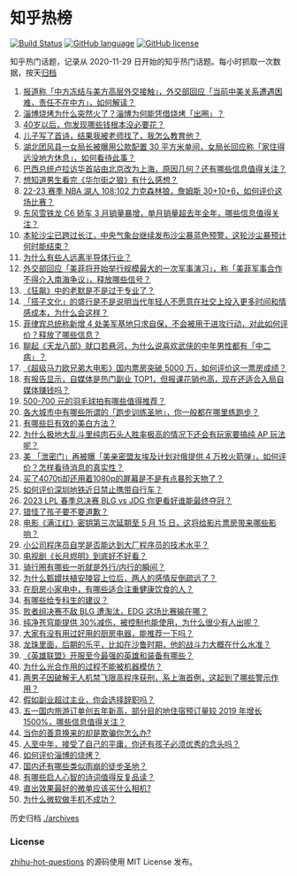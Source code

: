 # 知乎热榜
[![Build Status](https://github.com/ToWeLong/zhihu-hot-questions/workflows/CI/badge.svg)](https://github.com/ToWeLong/zhihu-hot-questions/actions)
[![GitHub language](https://img.shields.io/badge/language-golang-orange.svg)](https://golang.org/)
[![GitHub license](https://img.shields.io/github/license/ToWeLong/zhihu-hot-questions)](https://github.com/ToWeLong/zhihu-hot-questions/blob/main/LICENSE)

知乎热门话题，记录从 2020-11-29 日开始的知乎热门话题。每小时抓取一次数据，按天[归档](./archives)

<!-- BEGIN -->

1. [报道称「中方冻结与美方高层外交接触」，外交部回应「当前中美关系遭遇困难，责任不在中方」，如何解读？](https://www.zhihu.com/question/594948954)
1. [淄博烧烤为什么突然火了？淄博为何能凭借烧烤「出圈」？](https://www.zhihu.com/question/591568269)
1. [40岁以后，你发现哪些钱根本没必要花？](https://www.zhihu.com/question/593808844)
1. [儿子写了首诗，结果我被老师找了，我怎么教育他？](https://www.zhihu.com/question/594197242)
1. [湖北团风县一女局长被曝用公款配置 30 平方米单间，女局长回应称「家住得远没地方休息」，如何看待此事？](https://www.zhihu.com/question/594886426)
1. [巴西总统卢拉访华首站由北京改为上海，原因几何？还有哪些信息值得关注？](https://www.zhihu.com/question/595088615)
1. [想知道男生看完《华尔街之狼》有什么感想？](https://www.zhihu.com/question/324846916)
1. [22-23 赛季 NBA 湖人 108:102 力克森林狼，詹姆斯 30+10+6，如何评价这场比赛？](https://www.zhihu.com/question/595091915)
1. [东风雪铁龙 C6 轿车 3 月销量暴增，单月销量超去年全年，哪些信息值得关注？](https://www.zhihu.com/question/594935739)
1. [本轮沙尘已跨过长江，中央气象台继续发布沙尘暴蓝色预警，这轮沙尘暴预计何时能结束？](https://www.zhihu.com/question/595092965)
1. [为什么有些人远离半导体行业？](https://www.zhihu.com/question/531591119)
1. [外交部回应「美菲将开始举行规模最大的一次军事演习」，称「美菲军事合作不得介入南海争议」，释放哪些信号？](https://www.zhihu.com/question/594740408)
1. [《狂飙》中的老默是不是过于专业了？](https://www.zhihu.com/question/587811842)
1. [「搭子文化」的盛行是不是说明当代年轻人不愿意在社交上投入更多时间和情感成本，为什么会这样？](https://www.zhihu.com/question/594768852)
1. [菲律宾总统称新增 4 处美军基地只求自保，不会被用于进攻行动，对此如何评价？释放了哪些信息？](https://www.zhihu.com/question/594885636)
1. [聊起《天龙八部》就口若悬河，为什么说喜欢武侠的中年男性都有「中二病」？](https://www.zhihu.com/question/594725840)
1. [《超级马力欧兄弟大电影》国内票房突破 5000 万，如何评价这一票房成绩？](https://www.zhihu.com/question/594553582)
1. [有报告显示，自媒体是热门副业 TOP1，但报课花销也高，现在还适合入局自媒体赚钱吗？](https://www.zhihu.com/question/594229047)
1. [500-700 元的羽毛球拍有哪些值得推荐？](https://www.zhihu.com/question/593366572)
1. [各大城市中有哪些所谓的「跑步训练圣地」，你一般都在哪里练跑步？](https://www.zhihu.com/question/593013776)
1. [有哪些巨有效的美白方法？](https://www.zhihu.com/question/592212203)
1. [为什么极地大乱斗里纯肉石头人胜率极高的情况下还会有玩家要搞纯 AP 玩法呢？](https://www.zhihu.com/question/594906434)
1. [美 「泄密门」再被曝「美亲密盟友埃及计划对俄提供 4 万枚火箭弹」，如何评价？怎样看待消息的真实性？](https://www.zhihu.com/question/594927785)
1. [买了4070ti却还用着1080p的屏幕是不是有点暴殄天物了？](https://www.zhihu.com/question/586515197)
1. [如何评价深圳地铁近日禁止携带自行车？](https://www.zhihu.com/question/594840888)
1. [2023 LPL 春季总决赛 BLG vs JDG 你更看好谁能最终夺冠？](https://www.zhihu.com/question/595024831)
1. [错怪了孩子要不要道歉？](https://www.zhihu.com/question/593594948)
1. [电影《满江红》密钥第三次延期至 5 月 15 日，这将给影片票房带来哪些影响？](https://www.zhihu.com/question/594727615)
1. [小公司程序员自学是否能达到大厂程序员的技术水平？](https://www.zhihu.com/question/592935519)
1. [电视剧《长月烬明》到底好不好看？](https://www.zhihu.com/question/594432655)
1. [骑行圈有哪些一听就是外行/内行的瞬间？](https://www.zhihu.com/question/594530861)
1. [为什么甄嬛扶植安陵容上位后，两人的感情反倒疏远了？](https://www.zhihu.com/question/360188874)
1. [在厨房小家电中，有哪些适合注重健康饮食的人？](https://www.zhihu.com/question/591071295)
1. [有哪些给专科生的建议？](https://www.zhihu.com/question/50337668)
1. [败者组决赛不敌 BLG 遭淘汰，EDG 这场比赛输在哪？](https://www.zhihu.com/question/595025246)
1. [纯净苍穹能提供 30%减伤，被控制也能使用，为什么很少有人出呢？](https://www.zhihu.com/question/594852765)
1. [大家有没有用过好用的厨房电器，能推荐一下吗？](https://www.zhihu.com/question/591285170)
1. [龙珠里面，后期的乐平，比如在沙鲁时期，他的战斗力大概在什么水准？](https://www.zhihu.com/question/295961918)
1. [《英雄联盟》开服至今最强的英雄和装备有哪些？](https://www.zhihu.com/question/593036634)
1. [为什么光合作用的过程不能被机器模仿？](https://www.zhihu.com/question/594430756)
1. [两男子因破解无人机禁飞限高程序获刑，系上海首例，这起到了哪些警示作用？](https://www.zhihu.com/question/594222897)
1. [假如副业超过主业，你会选择辞职吗？](https://www.zhihu.com/question/594330525)
1. [五一国内旅游订单创五年新高，部分目的地住宿预订量较 2019 年增长1500%，哪些信息值得关注？](https://www.zhihu.com/question/595017184)
1. [当你的善意换来的却是欺骗你怎么办?](https://www.zhihu.com/question/594860994)
1. [人至中年，接受了自己的平庸，你还有孩子必须优秀的念头吗？](https://www.zhihu.com/question/581700791)
1. [如何评价淄博的烧烤？](https://www.zhihu.com/question/510779192)
1. [国内还有哪些类似雨崩的徒步圣地？](https://www.zhihu.com/question/491073868)
1. [有哪些启人心智的诗词值得反复品读？](https://www.zhihu.com/question/591937923)
1. [直出效果最好的微单应该买什么相机?](https://www.zhihu.com/question/387820112)
1. [为什么微软做手机不成功？](https://www.zhihu.com/question/589837109)

<!-- END -->

历史归档 [./archives](./archives)


### License
[zhihu-hot-questions](https://github.com/towelong/zhihu-hot-questions) 的源码使用 MIT License 发布。